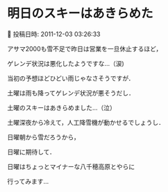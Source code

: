 # 明日のスキーはあきらめた

📅 投稿日時: 2011-12-03 03:26:33

アサマ2000も雪不足で昨日は営業を一旦休止するほど，


ゲレンデ状況は悪化したようですな…（涙)





当初の予想ほどひどい雨じゃなさそうですが．


土曜は雨も降ってゲレンデ状況が悪そうだし．


土曜のスキーはあきらめました…（泣）





土曜深夜から冷えて，人工降雪機が動かせるでしょうし．


日曜朝から雪だろうから，


日曜に期待して．





日曜はちょっとマイナーな八千穂高原とやらに


行ってみます…
